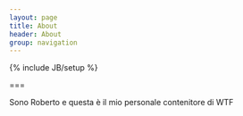 ```yaml
---
layout: page
title: About
header: About
group: navigation
---
```

{% include JB/setup %}

===

Sono Roberto e questa &egrave; il mio personale contenitore di WTF


